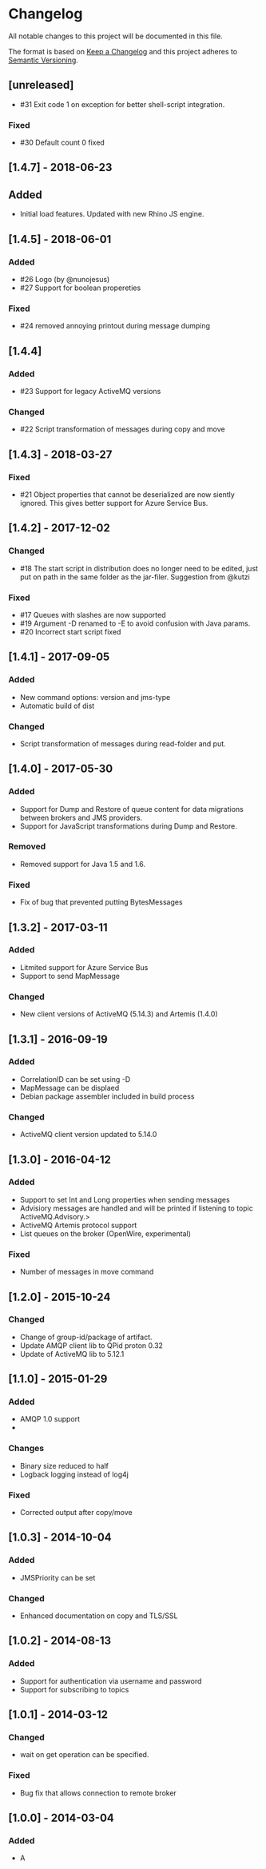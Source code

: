 # Changelog
All notable changes to this project will be documented in this file.

The format is based on [Keep a Changelog](http://keepachangelog.com/en/1.0.0/)
and this project adheres to [Semantic Versioning](http://semver.org/spec/v2.0.0.html).

## [unreleased]
- #31 Exit code 1 on exception for better shell-script integration.

### Fixed
- #30 Default count 0 fixed

## [1.4.7] - 2018-06-23
## Added
- Initial load features. Updated with new Rhino JS engine.

## [1.4.5] - 2018-06-01

### Added
- #26 Logo (by @nunojesus)
- #27 Support for boolean propereties

### Fixed
- #24 removed annoying printout during message dumping 

## [1.4.4]

### Added
- #23 Support for legacy ActiveMQ versions

### Changed
- #22 Script transformation of messages during copy and move

## [1.4.3] - 2018-03-27

### Fixed
- #21 Object properties that cannot be deserialized are now siently ignored. This gives better support for Azure Service Bus.

## [1.4.2] - 2017-12-02

### Changed
- #18 The start script in distribution does no longer need to be edited, just put on path in the same folder as the jar-filer. Suggestion from @kutzi

### Fixed
- #17 Queues with slashes are now supported
- #19 Argument -D renamed to -E to avoid confusion with Java params. 
- #20 Incorrect start script fixed

## [1.4.1] - 2017-09-05

### Added
- New command options: version and jms-type
- Automatic build of dist

### Changed
- Script transformation of messages during read-folder and put.

## [1.4.0] - 2017-05-30

### Added
- Support for Dump and Restore of queue content for data migrations between brokers and JMS providers.
- Support for JavaScript transformations during Dump and Restore.

### Removed
- Removed support for Java 1.5 and 1.6.

### Fixed
- Fix of bug that prevented putting BytesMessages

## [1.3.2] - 2017-03-11

### Added
- Litmited support for Azure Service Bus
- Support to send MapMessage

### Changed
- New client versions of ActiveMQ (5.14.3) and Artemis (1.4.0)

## [1.3.1] - 2016-09-19

### Added
- CorrelationID can be set using -D
- MapMessage can be displaed
- Debian package assembler included in build process

### Changed
- ActiveMQ client version updated to 5.14.0

## [1.3.0] - 2016-04-12

### Added
- Support to set Int and Long properties when sending messages
- Advisiory messages are handled and will be printed if listening to topic ActiveMQ.Advisory.>
- ActiveMQ Artemis protocol support
- List queues on the broker (OpenWire, experimental)

### Fixed
- Number of messages in move command

## [1.2.0] - 2015-10-24

### Changed
- Change of group-id/package of artifact.
- Update AMQP client lib to QPid proton 0.32
- Update of ActiveMQ lib to 5.12.1

## [1.1.0] - 2015-01-29

### Added 
- AMQP 1.0 support
- 
### Changes
- Binary size reduced to half
- Logback logging instead of log4j

### Fixed
- Corrected output after copy/move

## [1.0.3] - 2014-10-04

### Added
- JMSPriority can be set

### Changed
- Enhanced documentation on copy and TLS/SSL

## [1.0.2] - 2014-08-13

### Added
- Support for authentication via username and password
- Support for subscribing to topics

## [1.0.1] - 2014-03-12

### Changed
- wait on get operation can be specified.

### Fixed
- Bug fix that allows connection to remote broker

## [1.0.0] - 2014-03-04

### Added
- A



